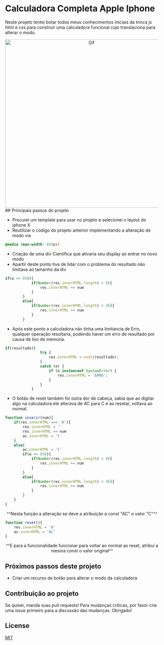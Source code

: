 <h1>Calculadora Completa Apple Iphone</h1>
<p>
Neste projeto tentei botar todos meus conhecimentos iniciais da trinca js html e css para construir uma calculadora funcional cujo translaciona para alterar o modo.
</p>
<center><img src="gif/cienCalc.gif" alt="Gif" width="550px"></center>
## Principais passos do projeto

- Procurei um template para usar no projeto e selecionei o layout do iphone X
- Reutilizar o código do projeto anterior implementando a alteração de modo via 

```css
@media (max-width: 850px)
```
- Criação de uma div Cientifica que ativaria seu display ao entrar no novo modo
- Apartir deste ponto tive de lidar com o problema do resultado não limitava ao tamanho da div
```js
if(w <= 850){
            if(Number(res.innerHTML.length) < 8){
                res.innerHTML += num
            } 
        }
        else{
            if(Number(res.innerHTML.length) < 26){
                res.innerHTML += num
            } 
        }
```

- Após este ponto a calculadora não tinha uma limitancia de Erro, qualquer operação resultaria, podendo haver um erro de resultado por causa de lixo de memoria.
```js
if(resultado){
                try {
                    res.innerHTML = eval(resultado); 
                } 
                catch (e) {
                    if (e instanceof SyntaxError) {
                        res.innerHTML = 'ERRO';
                    }
                }
            }
```
- O botão de reset também foi outra dor de cabeça, sabia que ao digitar algo na calculadora ele alterava de AC para C e ao resetar, voltava ao normal.
```js
function inserir(num){
    if(res.innerHTML === '0'){
        res.innerHTML = ''
        res.innerHTML += num
        ac.innerHTML = 'C'
    }
    else{
        ac.innerHTML = 'C'
        if(w <= 850){
            if(Number(res.innerHTML.length) < 8){
                res.innerHTML += num
            } 
        }
        else{
            if(Number(res.innerHTML.length) < 26){
                res.innerHTML += num
            } 
        }
    }
}
```
<p style='text-align: center;'>^^Nesta função a alteração se deve a atribuição a const "AC" o valor "C"^^</p>

```js
function reset(){
    res.innerHTML = '0'
    ac.innerHTML = 'AC'
}
```
<p style='text-align: center;'>^^E para a funcionalidade funcionar para voltar ao normal ao reset, atribuí a mesma const o valor original^^</p>


## Próximos passos deste projeto

- Criar um recurso de botão para alterar o modo da calculadora

## Contribuição ao projeto
Se quiser, manda suas pull requests! Para mudanças críticas, por favor crie uma issue primeiro para a discussão das mudanças. Obrigado!


## License
[MIT](https://choosealicense.com/licenses/mit/)
